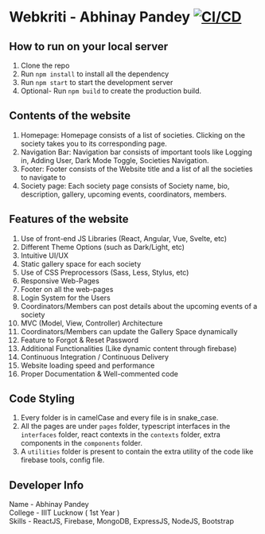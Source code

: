 # Webkriti - Abhinay Pandey [![CI/CD](https://github.com/abhinaypandey02/webkriti/actions/workflows/main.yml/badge.svg)](https://github.com/abhinaypandey02/webkriti/actions/workflows/main.yml)

## How to run on your local server
1. Clone the repo
2. Run `npm install` to install all the dependency
3. Run `npm start` to start the development server
4. Optional- Run `npm build` to create the production build.

## Contents of the website
1. Homepage: Homepage consists of a list of societies. Clicking on the society takes you to its corresponding page.
2. Navigation Bar: Navigation bar consists of important tools like Logging in, Adding User, Dark Mode Toggle, Societies Navigation.
3. Footer: Footer consists of the Website title and a list of all the societies to navigate to
4. Society page: Each society page consists of Society name, bio, description, gallery, upcoming events, coordinators, members.

## Features of the website
1. Use of front-end JS Libraries (React, Angular, Vue, Svelte, etc)
2. Different Theme Options (such as Dark/Light, etc)
3. Intuitive UI/UX
4. Static gallery space for each society
5. Use of CSS Preprocessors (Sass, Less, Stylus, etc)
6. Responsive Web-Pages
7. Footer on all the web-pages
8. Login System for the Users
9. Coordinators/Members can post details about the upcoming events of a society
10. MVC (Model, View, Controller) Architecture
11. Coordinators/Members can update the Gallery Space dynamically
12. Feature to Forgot & Reset Password
13. Additional Functionalities (Like dynamic content through firebase)
14. Continuous Integration / Continuous Delivery
15. Website loading speed and performance
16. Proper Documentation & Well-commented code

## Code Styling
1. Every folder is in camelCase and every file is in snake_case.
2. All the pages are under `pages` folder, typescript interfaces in the `interfaces` folder, react contexts in the `contexts` folder, extra components in the `components` folder.
3. A `utilities` folder is present to contain the extra utility of the code like firebase tools, config file.

## Developer Info
Name - Abhinay Pandey  
College - IIIT Lucknow ( 1st Year )  
Skills - ReactJS, Firebase, MongoDB, ExpressJS, NodeJS, Bootstrap  

